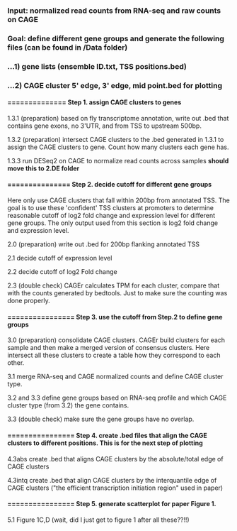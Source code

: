 ### Input: normalized read counts from RNA-seq and raw counts on CAGE
### Goal: define different gene groups and generate the following files (can be found in /Data folder)

###   ...1) gene lists (ensemble ID.txt, TSS positions.bed) 
###   ...2) CAGE cluster 5' edge, 3' edge, mid point.bed for plotting


#### ============== Step 1. assign CAGE clusters to genes

1.3.1 (preparation) based on fly transcriptome annotation, write out .bed that contains gene exons, no 3'UTR, and from TSS to upstream 500bp. 

1.3.2 (preparation) intersect CAGE clusters to the .bed generated in 1.3.1 to assign the CAGE clusters to gene. Count how many clusters each gene has.

1.3.3 run DESeq2 on CAGE to normalize read counts across samples **should move this to 2.DE folder**


#### =============== Step 2. decide cutoff for different gene groups 

Here only use CAGE clusters that fall within 200bp from annotated TSS. The goal is to use these 'confident' TSS clusters at promoters to determine reasonable cutoff of log2 fold change and expression level for different gene groups. The only output used from this section is log2 fold change and expression level.

2.0 (preparation) write out .bed for 200bp flanking annotated TSS

2.1 decide cutoff of expression level

2.2 decide cutoff of log2 Fold change

2.3 (double check) CAGEr calculates TPM for each cluster, compare that with the counts generated by bedtools. Just to make sure the counting was done properly.


#### ================ Step 3. use the cutoff from Step.2 to define gene groups

3.0 (preparation) consolidate CAGE clusters. CAGEr build clusters for each sample and then make a merged version of consensus clusters. Here intersect all these clusters to create a table how they correspond to each other. 

3.1 merge RNA-seq and CAGE normalized counts and define CAGE cluster type. 

3.2 and 3.3 define gene groups based on RNA-seq profile and which CAGE cluster type (from 3.2) the gene contains. 

3.3 (double check) make sure the gene groups have no overlap.


#### ================ Step 4. create .bed files that align the CAGE clusters to different positions. This is for the next step of plotting

4.3abs create .bed that aligns CAGE clusters by the absolute/total edge of CAGE clusters

4.3intq create .bed that align CAGE clusters by the interquantile edge of CAGE clusters ("the efficient transcription initiation region" used in paper)


#### ================ Step 5. generate scatterplot for paper Figure 1.

5.1 Figure 1C,D (wait, did I just get to figure 1 after all these??!!)
